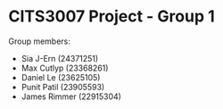 # CITS3007 Project - Group 1

Group members:
- Sia J-Ern (24371251)
- Max Cutlyp (23368261)
- Daniel Le (23625105)
- Punit Patil (23905593)
- James Rimmer (22915304)
